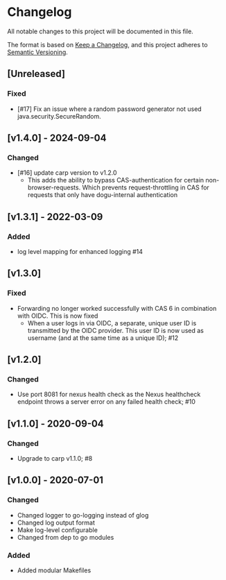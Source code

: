 # Changelog
All notable changes to this project will be documented in this file.

The format is based on [Keep a Changelog](https://keepachangelog.com/en/1.0.0/),
and this project adheres to [Semantic Versioning](https://semver.org/spec/v2.0.0.html).

## [Unreleased]
### Fixed
- [#17] Fix an issue where a random password generator not used java.security.SecureRandom.

## [v1.4.0] - 2024-09-04
### Changed
- [#16] update carp version to v1.2.0
  - This adds the ability to bypass CAS-authentication for certain non-browser-requests. Which prevents request-throttling in CAS for requests that only have dogu-internal authentication

## [v1.3.1] - 2022-03-09
### Added
- log level mapping for enhanced logging #14  

## [v1.3.0]
### Fixed
- Forwarding no longer worked successfully with CAS 6 in combination with OIDC. This is now fixed
  - When a user logs in via OIDC, a separate, unique user ID is transmitted by the OIDC provider. 
    This user ID is now used as username (and at the same time as a unique ID); #12 

## [v1.2.0]
### Changed
- Use port 8081 for nexus health check as the Nexus healthcheck endpoint throws a server error on any failed health check; #10

## [v1.1.0] - 2020-09-04
### Changed
- Upgrade to carp v1.1.0; #8

## [v1.0.0] - 2020-07-01
### Changed
- Changed logger to go-logging instead of glog
- Changed log output format
- Make log-level configurable
- Changed from dep to go modules
### Added
- Added modular Makefiles
